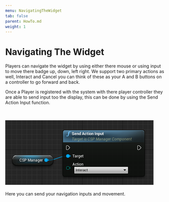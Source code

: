 ```yaml
---
menu: NavigatingTheWidget 
tab: false
parent: HowTo.md
weight: 1
---
```


# Navigating The Widget

Players can navigate the widget by using either there mouse or using input to move
there badge up, down, left right.
We support two primary actions as well, Interact and Cancel you can think of these as
your A and B buttons on a controller to go forward and back.

Once a Player is registered with the system with there player controller they are able
to send input too the display, this can be done by using the Send Action Input function.

<br/><br/>
![Alt text](Image/SendInputAction.png?raw=true "ManagerNode")
<br/><br/>
Here you can send your navigation inputs and movement.
